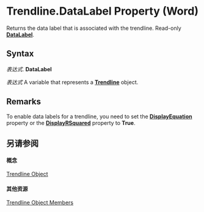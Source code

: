 
# Trendline.DataLabel Property (Word)

Returns the data label that is associated with the trendline. Read-only  **[DataLabel](b955596d-ac94-1e18-4e72-cdf090fc1f9e.md)**.


## Syntax

 _表达式_. **DataLabel**

 _表达式_ A variable that represents a **[Trendline](1cfe897f-26ad-a838-ed9b-f3fd945ff7ea.md)** object.


## Remarks

To enable data labels for a trendline, you need to set the  **[DisplayEquation](c5534224-f7ff-2899-0d45-2c9fca8afbd8.md)** property or the **[DisplayRSquared](10f55d97-f9f2-953a-427b-b158abe268d7.md)** property to **True**.


## 另请参阅


#### 概念


[Trendline Object](1cfe897f-26ad-a838-ed9b-f3fd945ff7ea.md)
#### 其他资源


[Trendline Object Members](http://msdn.microsoft.com/library/02d1ce95-ff74-859a-70b2-cd914c334083%28Office.15%29.aspx)